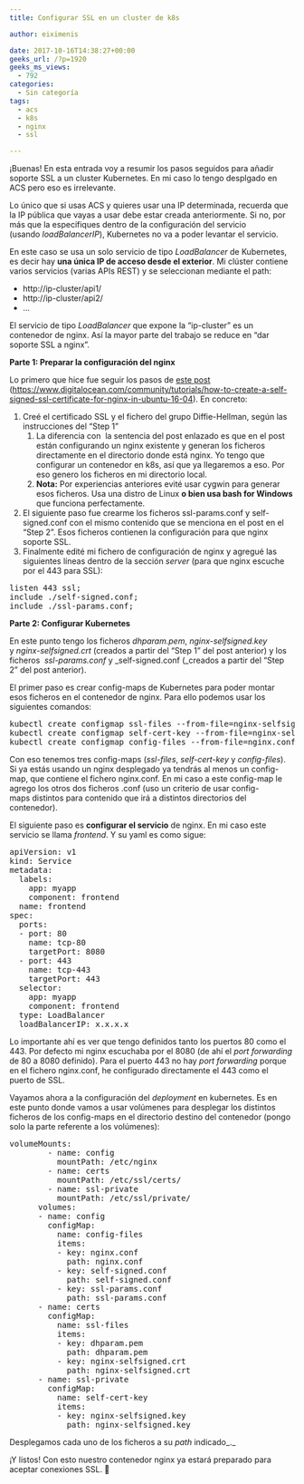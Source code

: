 ```yaml
---
title: Configurar SSL en un cluster de k8s

author: eiximenis

date: 2017-10-16T14:38:27+00:00
geeks_url: /?p=1920
geeks_ms_views:
  - 792
categories:
  - Sin categoría
tags:
  - acs
  - k8s
  - nginx
  - ssl

---
```

¡Buenas! En esta entrada voy a resumir los pasos seguidos para añadir soporte SSL a un cluster Kubernetes. En mi caso lo tengo desplgado en ACS pero eso es irrelevante.
  
Lo único que si usas ACS y quieres usar una IP determinada, recuerda que la IP pública que vayas a usar debe estar creada anteriormente. Si no, por más que la especifiques dentro de la configuración del servicio (usando _loadBalancerIP_), Kubernetes no va a poder levantar el servicio.
  
<!--more-->


  
En este caso se usa un solo servicio de tipo _LoadBalancer_ de Kubernetes, es decir hay **una única IP de acceso desde el exterior**. Mi clúster contiene varios servicios (varias APIs REST) y se seleccionan mediante el path:

  * http://ip-cluster/api1/
  * http://ip-cluster/api2/
  * ...

El servicio de tipo _LoadBalancer_ que expone la &#8220;ip-cluster&#8221; es un contenedor de nginx. Así la mayor parte del trabajo se reduce en &#8220;dar soporte SSL a nginx&#8221;.
  
**Parte 1: Preparar la configuración del nginx**
  
Lo primero que hice fue seguir los pasos de [este post][1] (<https://www.digitalocean.com/community/tutorials/how-to-create-a-self-signed-ssl-certificate-for-nginx-in-ubuntu-16-04>). En concreto:

  1. Creé el certificado SSL y el fichero del grupo Diffie-Hellman, según las instrucciones del &#8220;Step 1&#8221; 
      1. La diferencia con  la sentencia del post enlazado es que en el post están configurando un nginx existente y generan los ficheros directamente en el directorio donde está nginx. Yo tengo que configurar un contenedor en k8s, así que ya llegaremos a eso. Por eso genero los ficheros en mi directorio local.
      2. **Nota:** Por experiencias anteriores evité usar cygwin para generar esos ficheros. Usa una distro de Linux **o bien usa bash for Windows** que funciona perfectamente.
  2. El siguiente paso fue crearme los ficheros ssl-params.conf y self-signed.conf con el mismo contenido que se menciona en el post en el &#8220;Step 2&#8221;. Esos ficheros contienen la configuración para que nginx soporte SSL.
  3. Finalmente edité mi fichero de configuración de nginx y agregué las siguientes líneas dentro de la sección _server_ (para que nginx escuche por el 443 para SSL):

<pre class="EnlighterJSRAW" data-enlighter-language="raw">listen 443 ssl;
include ./self-signed.conf;
include ./ssl-params.conf;
</pre>

**Parte 2: Configurar Kubernetes**
  
En este punto tengo los ficheros _dhparam.pem_, _nginx-selfsigned.key_ y _nginx-selfsigned.crt_ (creados a partir del &#8220;Step 1&#8221; del post anterior) y los ficheros  _ssl-params.conf_ y _self-signed.conf (_creados a partir del &#8220;Step 2&#8221; del post anterior).
  
El primer paso es crear config-maps de Kubernetes para poder montar esos ficheros en el contenedor de nginx. Para ello podemos usar los siguientes comandos:

<pre class="EnlighterJSRAW" data-enlighter-language="null">kubectl create configmap ssl-files --from-file=nginx-selfsigned.crt --from-file=dhparam.pem
kubectl create configmap self-cert-key --from-file=nginx-selfsigned.key
kubectl create configmap config-files --from-file=nginx.conf --from-file=self-signed.conf --from-file=ssl-params.conf</pre>

<div>
  Con eso tenemos tres config-maps (<em>ssl-files</em>, <em>self-cert-key</em> y <em>config-files</em>). Si ya estás usando un nginx desplegado ya tendrás al menos un config-map, que contiene el fichero nginx.conf. En mi caso a este config-map le agrego los otros dos ficheros .conf (uso un criterio de usar config-maps distintos para contenido que irá a distintos directorios del contenedor).
</div>

El siguiente paso es **configurar el servicio** de nginx. En mi caso este servicio se llama _frontend_. Y su yaml es como sigue:

<pre class="EnlighterJSRAW" data-enlighter-language="ini">apiVersion: v1
kind: Service
metadata:
  labels:
    app: myapp
    component: frontend
  name: frontend
spec:
  ports:
  - port: 80
    name: tcp-80
    targetPort: 8080
  - port: 443
    name: tcp-443
    targetPort: 443
  selector:
    app: myapp
    component: frontend
  type: LoadBalancer
  loadBalancerIP: x.x.x.x</pre>

Lo importante ahí es ver que tengo definidos tanto los puertos 80 como el 443. Por defecto mi nginx escuchaba por el 8080 (de ahí el _port forwarding_ de 80 a 8080 definido). Para el puerto 443 no hay _port forwarding_ porque en el fichero nginx.conf, he configurado directamente el 443 como el puerto de SSL.
  
Vayamos ahora a la configuración del _deployment_ en kubernetes. Es en este punto donde vamos a usar volúmenes para desplegar los distintos ficheros de los config-maps en el directorio destino del contenedor (pongo solo la parte referente a los volúmenes):

<pre class="EnlighterJSRAW" data-enlighter-language="ini">volumeMounts:
        - name: config
          mountPath: /etc/nginx
        - name: certs
          mountPath: /etc/ssl/certs/
        - name: ssl-private
          mountPath: /etc/ssl/private/
      volumes:
      - name: config
        configMap:
          name: config-files
          items:
          - key: nginx.conf
            path: nginx.conf
          - key: self-signed.conf
            path: self-signed.conf
          - key: ssl-params.conf
            path: ssl-params.conf
      - name: certs
        configMap:
          name: ssl-files
          items:
          - key: dhparam.pem
            path: dhparam.pem
          - key: nginx-selfsigned.crt
            path: nginx-selfsigned.crt
      - name: ssl-private
        configMap:
          name: self-cert-key
          items:
          - key: nginx-selfsigned.key
            path: nginx-selfsigned.key</pre>

Desplegamos cada uno de los ficheros a su _path_ indicado_._
  
¡Y listos! Con esto nuestro contenedor nginx ya estará preparado para aceptar conexiones SSL. 🙂

 [1]: https://www.digitalocean.com/community/tutorials/how-to-create-a-self-signed-ssl-certificate-for-nginx-in-ubuntu-16-04